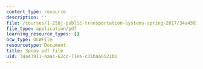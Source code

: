 ```yaml
---
content_type: resource
description: ''
file: /courses/1-258j-public-transportation-systems-spring-2017/34a43911aaac62cc71eac31baa0521b1_avWOCswUJyI.pdf
file_type: application/pdf
learning_resource_types: []
ocw_type: OCWFile
resourcetype: Document
title: 3play pdf file
uid: 34a43911-aaac-62cc-71ea-c31baa0521b1
---
```

